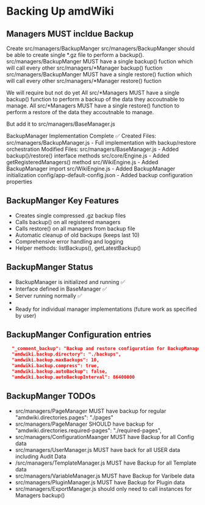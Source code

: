 # Backing Up amdWiki

## Managers MUST incldue Backup

 Create src/managers/BackupManger
src/managers/BackupManger should be able to create single *.gz file to perform a backup().
src/managers/BackupManger MUST have a single backup() fuction which will call every other src/managers/*Manager backup() fuction
src/managers/BackupManger MUST have a single restore() fuction which will call every other src/managers/*Manager restore() fuction

We will require but not do yet 
All src/*Managers MUST have a single backup() function to perform a backup of the data they accoutnable to manage.
All src/*Managers MUST have a single restore() function to perform a restore of the data they accoutnable to manage.

But add it to src/managers/BaseManager.js

BackupManager Implementation Complete ✅
Created Files:
src/managers/BackupManager.js - Full implementation with backup/restore orchestration
Modified Files:
src/managers/BaseManager.js - Added backup()/restore() interface methods
src/core/Engine.js - Added getRegisteredManagers() method
src/WikiEngine.js - Added BackupManager import
src/WikiEngine.js - Added BackupManager initialization
config/app-default-config.json - Added backup configuration properties

## BackupManger Key Features
- Creates single compressed .gz backup files
- Calls backup() on all registered managers
- Calls restore() on all managers from backup file
- Automatic cleanup of old backups (keeps last 10)
- Comprehensive error handling and logging
- Helper methods: listBackups(), getLatestBackup()

## BackupManger Status
- BackupManager is initialized and running ✅
- Interface defined in BaseManager ✅
- Server running normally ✅
- 
- Ready for individual manager implementations (future work as specified by user)

## BackupManger Configuration entries
``` json
  "_comment_backup": "Backup and restore configuration for BackupManager",
  "amdwiki.backup.directory": "./backups",
  "amdwiki.backup.maxBackups": 10,
  "amdwiki.backup.compress": true,
  "amdwiki.backup.autoBackup": false,
  "amdwiki.backup.autoBackupInterval": 86400000
```

## BackupManger TODOs

- src/managers/PageManager MUST have backup for regular "amdwiki.directories.pages": "./pages"
- src/managers/PageManager SHOULD have backup for "amdwiki.directories.required-pages": "./required-pages",
- src/managers/ConfigurationMaanger MUST have Backup for all Config data
- src/managers/UserManager.js MUST have back for all USER data including Audit Data
- /src/managers/TemplateManager.js MUST have Backup for all Template data
- src/managers/VariableManager.js MUST have Backup for Varibele data
- src/managers/PluginManager.js MUST have Backup for Plugin data
- src/managers/ExportManager.js should only need to call instances for Managers backup()

